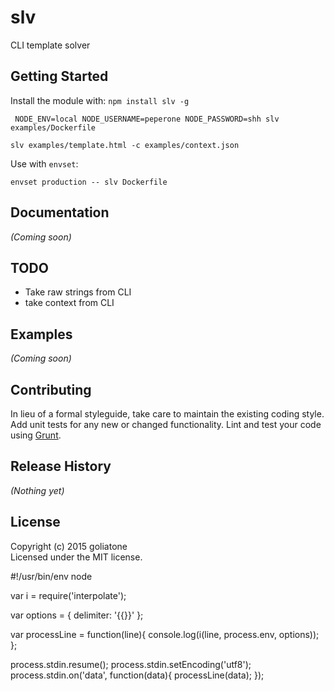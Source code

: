 # slv

CLI template solver

## Getting Started
Install the module with: `npm install slv -g`

```
 NODE_ENV=local NODE_USERNAME=peperone NODE_PASSWORD=shh slv examples/Dockerfile
```

```
slv examples/template.html -c examples/context.json
```

Use with `envset`:
```
envset production -- slv Dockerfile
```

## Documentation
_(Coming soon)_

## TODO
* Take raw strings from CLI
* take context from CLI

## Examples
_(Coming soon)_

## Contributing
In lieu of a formal styleguide, take care to maintain the existing coding style. Add unit tests for any new or changed functionality. Lint and test your code using [Grunt](http://gruntjs.com/).

## Release History
_(Nothing yet)_

## License
Copyright (c) 2015 goliatone  
Licensed under the MIT license.


#!/usr/bin/env node

var i = require('interpolate');

var options = { delimiter: '{{}}' };

var processLine = function(line){
	console.log(i(line, process.env, options));
};

process.stdin.resume();
process.stdin.setEncoding('utf8');
process.stdin.on('data', function(data){
	processLine(data);
});
